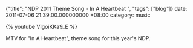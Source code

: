 {"title": "NDP 2011 Theme Song - In A Heartbeat  ", "tags": ["blog"]}
date: 2011-07-06 21:39:00.000000000 +08:00
category: music

{% youtube VIgoiKKa9_E %}

MTV for "In A Heartbeat", theme song for this year's NDP.
